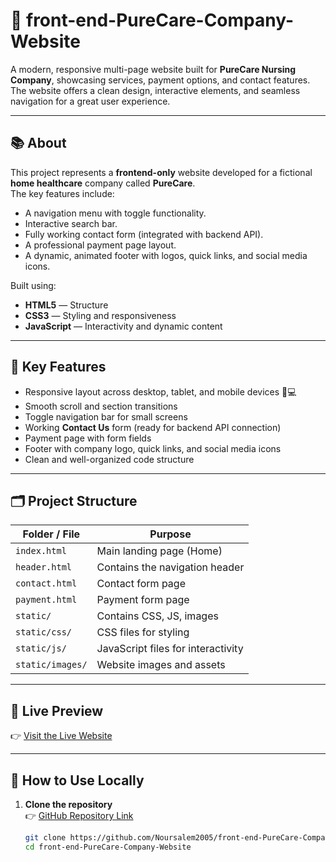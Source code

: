 # 🌟 front-end-PureCare-Company-Website

A modern, responsive multi-page website built for **PureCare Nursing Company**, showcasing services, payment options, and contact features.  
The website offers a clean design, interactive elements, and seamless navigation for a great user experience.

---

## 📚 About

This project represents a **frontend-only** website developed for a fictional **home healthcare** company called **PureCare**.  
The key features include:
- A navigation menu with toggle functionality.
- Interactive search bar.
- Fully working contact form (integrated with backend API).
- A professional payment page layout.
- A dynamic, animated footer with logos, quick links, and social media icons.

Built using:
- **HTML5** — Structure
- **CSS3** — Styling and responsiveness
- **JavaScript** — Interactivity and dynamic content

---

## 🌟 Key Features

- Responsive layout across desktop, tablet, and mobile devices 📱💻
- Smooth scroll and section transitions
- Toggle navigation bar for small screens
- Working **Contact Us** form (ready for backend API connection)
- Payment page with form fields
- Footer with company logo, quick links, and social media icons
- Clean and well-organized code structure

---

## 🗂️ Project Structure

| Folder / File        | Purpose                        |
|----------------------|---------------------------------|
| `index.html`          | Main landing page (Home)        |
| `header.html`         | Contains the navigation header  |
| `contact.html`        | Contact form page               |
| `payment.html`        | Payment form page               |
| `static/`             | Contains CSS, JS, images        |
| `static/css/`         | CSS files for styling           |
| `static/js/`          | JavaScript files for interactivity |
| `static/images/`      | Website images and assets       |

---

## 🚀 Live Preview

👉 [Visit the Live Website](https://noursalem2005.github.io/front-end-PureCare-Company-Website/)

---

## 🎯 How to Use Locally

1. **Clone the repository**  
   👉 [GitHub Repository Link](https://github.com/Noursalem2005/front-end-PureCare-Company-Website)

   ```bash
   git clone https://github.com/Noursalem2005/front-end-PureCare-Company-Website.git
   cd front-end-PureCare-Company-Website
